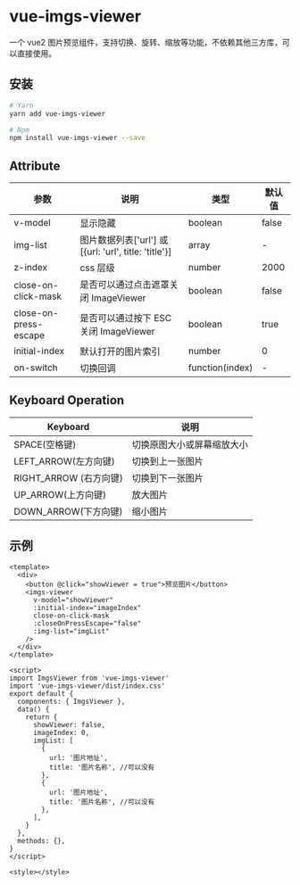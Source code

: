 <!--
 * @Author: shen
 * @Date: 2020-12-25 10:52:41
 * @LastEditors: shen
 * @LastEditTime: 2020-12-26 15:36:39
 * @Description:
-->

# vue-imgs-viewer

一个 vue2 图片预览组件，支持切换、旋转、缩放等功能，不依赖其他三方库，可以直接使用。

## 安装

```sh
# Yarn
yarn add vue-imgs-viewer

# Npm
npm install vue-imgs-viewer --save
```

## Attribute

| 参数                  | 说明                                                 | 类型            | 默认值 |
| --------------------- | ---------------------------------------------------- | --------------- | ------ |
| v-model               | 显示隐藏                                             | boolean         | false  |
| img-list              | 图片数据列表['url'] 或[{url: 'url', title: 'title'}] | array           | -      |
| z-index               | css 层级                                             | number          | 2000   |
| close-on-click-mask   | 是否可以通过点击遮罩关闭 ImageViewer                 | boolean         | false  |
| close-on-press-escape | 是否可以通过按下 ESC 关闭 ImageViewer                | boolean         | true   |
| initial-index         | 默认打开的图片索引                                   | number          | 0      |
| on-switch             | 切换回调                                             | function(index) | -      |

## Keyboard Operation

| Keyboard               | 说明                       |
| ---------------------- | -------------------------- |
| SPACE(空格键)          | 切换原图大小或屏幕缩放大小 |
| LEFT_ARROW(左方向键)   | 切换到上一张图片           |
| RIGHT_ARROW (右方向键) | 切换到下一张图片           |
| UP_ARROW(上方向键)     | 放大图片                   |
| DOWN_ARROW(下方向键)   | 缩小图片                   |

## 示例

```vue
<template>
  <div>
    <button @click="showViewer = true">预览图片</button>
    <imgs-viewer
      v-model="showViewer"
      :initial-index="imageIndex"
      close-on-click-mask
      :closeOnPressEscape="false"
      :img-list="imgList"
    />
  </div>
</template>

<script>
import ImgsViewer from 'vue-imgs-viewer'
import 'vue-imgs-viewer/dist/index.css'
export default {
  components: { ImgsViewer },
  data() {
    return {
      showViewer: false,
      imageIndex: 0,
      imgList: [
        {
          url: '图片地址',
          title: '图片名称', //可以没有
        },
        {
          url: '图片地址',
          title: '图片名称', //可以没有
        },
      ],
    }
  },
  methods: {},
}
</script>

<style></style>
```
